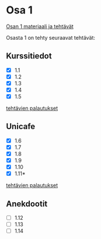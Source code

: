 # Osa 1

[Osan 1 materiaali ja tehtävät](https://fullstackopen.com/osa1)

Osasta 1 on tehty seuraavat tehtävät:

## Kurssitiedot

- [x] 1.1
- [x] 1.2
- [x] 1.3
- [x] 1.4
- [x] 1.5

[tehtävien palautukset](kurssitiedot/)

## Unicafe

- [x] 1.6
- [x] 1.7
- [x] 1.8
- [x] 1.9
- [x] 1.10
- [x] 1.11*

[tehtävien palautukset](unicafe/)

## Anekdootit

- [ ] 1.12
- [ ] 1.13
- [ ] 1.14